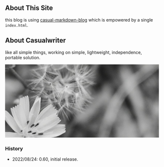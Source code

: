 ## About This Site

this blog is using [casual-markdown-blog](https://github.com/casualwriter/casual-markdown-blog) 
which is empowered by a single `index.html`.

## About Casualwriter

like all simple things, working on simple, lightweight, independence, portable solution.

![](campo02.jpg)

### History
                    
* 2022/08/24: 0.60, initial release. 
